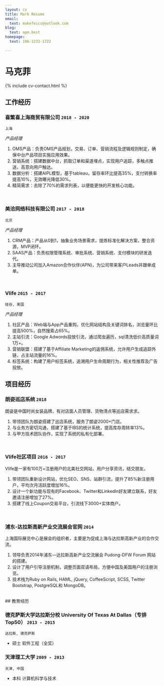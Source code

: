 ```yaml
---
layout: cv
title: Mark Resume
email:
  text: makefeics@outlook.com
blog:
  text: apm.best
homepage:
  text: 186-1231-1722
  
---
```


# 马克菲

<!--
include contact information from the front matter
Supported arguments:
    - homepage: url, text
    - phone
    - email
-->

{% include cv-contact.html %}



## 工作经历

### **喜繁喜上海商贸有限公司** `2018 - 2020`

```
上海
```

_产品经理_<br>




1. OMS产品：负责OMS产品规划，交易、订单、营销流程及逻辑规则制定，确保中台产品项目实施应用效果。
2. 营销系统：搭建数据中台，抓取订单和渠道埋点，实现用户追踪，多触点推送，高意向用户触达。
3. 数据分析：搭建AIPL模型，基于tableau，留存率环比提高35%，支付转换率提高10%，无效曝光降低30%。
4. 精简需求：去除了70%的需求列表，以便能更快的开发核心功能。
<br/>

### **美洽网络科技有限公司** `2017 - 2018`

```
北京
```

_产品经理_<br>


1. CRM产品：产品从0到1，抽象业务场景需求，提炼标准化解决方案，整合资源，MVP闭环。
2. SAAS产品：负责权限管理系统、审批系统、营销系统、支付模块的研发迭代。
3. 主导推动公司加入Amazon合作伙伴(APN)，为公司带来客户Leads并跟单成单。
<br/>

### **Vlife** `2015 - 2017`

```
硅谷, 美国
```

_产品经理_<br>


1. 社区产品：Web端与App产品重购，优化网站结构及关键词排名，浏览量环比提高500%，自然搜索占65%。
2. 主站引流：Google Adwords投放引流，通过爬虫遍历，sql清洗低价高质量词1万+。
4. 营销联盟：搭建了基于Affiliate Marketing的返佣系统，允许用户生成追踪外链，占主站流量的16%。
3. 标签系统：构建了用户标签系统，追溯用户生命周期行为，相关性推荐及广告投放。

## 项目经历


### **朗姿巡店系统** `2018`

朗姿是中国时尚女装品牌，有对店面人员管理、货物清点等巡店需求求。

1. 带领团队为朗姿搭建了巡店系统，服务了朗姿2000+门店。
2. 与业务方密切沟通，搭建了基于lBS的统计系统，提高库存周转率13%。 
3. 与甲方技术团队协作，实现了系统的私有化部署。
<br/>

### **Vlife社区项目** `2016 - 2017`

Vlife是一家有100万+注册用户的北美社交网站，用户分享资讯，结交朋友。

1. 带领团队重新设计网站，优化SEO、SNS、站群引流，提升了85%新注册用户，平均次月活跃度增加16%。
2. 设计一个新功能与现有的Facebook、Twitter和LinkedIn好友建立联系，好友邀请注册增加了27%。
3. 搭建了线上Coupon交易平台，引流线下3000+实体商户。

<br/>

### **浦东-达拉斯高新产业交流展会官网** `2014`

上海国际展览中心是展会的组织者，主要是为促成上海与达拉斯高新产业的合作交流。

1. 领导负责2014年浦东—达拉斯高新产业交流展会 Pudong-DFW Forum 网站的搭建。
2. 设计了用户引导注册机制，调整页面双语布局，方便中国及美国用户的注册浏览。
3. 技术栈为Ruby on Rails, HAML, jQuery, CoffeeScript, SCSS, Twitter Bootstrap, PostgreSQL和 MongoDB。
<br/>
## 教育经历

### **德克萨斯大学达拉斯分校 University Of Texas At Dallas（专排Top50）** `2013 - 2015`

```
达拉斯, 德克萨斯 
```

- 硕士 软件工程（全奖）

### **天津理工大学** `2009 - 2013`

```
天津, 中国
```

- 本科 计算机科学与技术


